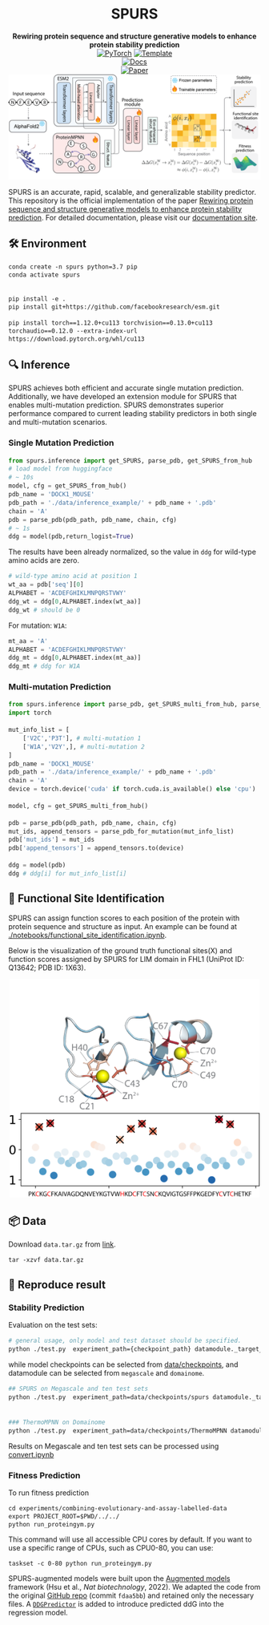 # <div align="center">SPURS</div>
<div align="center">
  <strong>Rewiring protein sequence and structure generative models to enhance protein stability prediction</strong>
</div>

<div align="center">
  <a href="https://pytorch.org/get-started/locally/"><img alt="PyTorch" src="https://img.shields.io/badge/PyTorch-ee4c2c?logo=pytorch&logoColor=white"></a>
  <a href="https://github.com/ashleve/lightning-hydra-template"><img alt="Template" src="https://img.shields.io/badge/-Lightning--Hydra--Template-017F2F?style=flat&logo=github&labelColor=gray"></a>
  <br>
  <a href="https://spurs.readthedocs.io/en/latest/"><img alt="Docs" src="https://img.shields.io/badge/DOCS-SPURS-blue"></a>
  <br>
  <a href="https://www.biorxiv.org/content/10.1101/2025.02.13.638154v1"><img alt="Paper" src="https://img.shields.io/badge/Paper-bioRxiv-B31B1B.svg"></a>
</div>

<div align="center">
  <img src="figs/fig1.png" alt="SPURS Model Architecture" width="600"/>
</div>

SPURS is an accurate, rapid, scalable, and generalizable stability predictor. This repository is the official implementation of the paper [Rewiring protein sequence and structure generative models to enhance protein stability prediction](https://www.biorxiv.org/content/10.1101/2025.02.13.638154v1). For detailed documentation, please visit our [documentation site](https://spurs.readthedocs.io/en/latest/).

## 🛠️ Environment

```shell
conda create -n spurs python=3.7 pip
conda activate spurs


pip install -e .
pip install git+https://github.com/facebookresearch/esm.git

pip install torch==1.12.0+cu113 torchvision==0.13.0+cu113 torchaudio==0.12.0 --extra-index-url https://download.pytorch.org/whl/cu113
```

## 🔍 Inference
SPURS achieves both efficient and accurate single mutation prediction. Additionally, we have developed an extension module for SPURS that enables multi-mutation prediction. SPURS demonstrates superior performance compared to current leading stability predictors in both single and multi-mutation scenarios.

### Single Mutation Prediction
```python
from spurs.inference import get_SPURS, parse_pdb, get_SPURS_from_hub
# load model from huggingface
# ~ 10s
model, cfg = get_SPURS_from_hub()
pdb_name = 'DOCK1_MOUSE'
pdb_path = './data/inference_example/' + pdb_name + '.pdb'
chain = 'A'
pdb = parse_pdb(pdb_path, pdb_name, chain, cfg)
# ~ 1s
ddg = model(pdb,return_logist=True)
```
The results have been already normalized, so the value in `ddg` for wild-type amino acids are zero.
```python
# wild-type amino acid at position 1
wt_aa = pdb['seq'][0]
ALPHABET = 'ACDEFGHIKLMNPQRSTVWY'
ddg_wt = ddg[0,ALPHABET.index(wt_aa)]
ddg_wt # should be 0
```

For mutation: `W1A`:
```python
mt_aa = 'A'
ALPHABET = 'ACDEFGHIKLMNPQRSTVWY'
ddg_mt = ddg[0,ALPHABET.index(mt_aa)]
ddg_mt # ddg for W1A
```

### Multi-mutation Prediction
```python
from spurs.inference import parse_pdb, get_SPURS_multi_from_hub, parse_pdb_for_mutation
import torch

mut_info_list = [
    ['V2C','P3T'], # multi-mutation 1
    ['W1A','V2Y',], # multi-mutation 2
]
pdb_name = 'DOCK1_MOUSE'
pdb_path = './data/inference_example/' + pdb_name + '.pdb'
chain = 'A'
device = torch.device('cuda' if torch.cuda.is_available() else 'cpu')

model, cfg = get_SPURS_multi_from_hub()

pdb = parse_pdb(pdb_path, pdb_name, chain, cfg)
mut_ids, append_tensors = parse_pdb_for_mutation(mut_info_list)
pdb['mut_ids'] = mut_ids
pdb['append_tensors'] = append_tensors.to(device)

ddg = model(pdb)
ddg # ddg[i] for mut_info_list[i]
```

## 🎯 Functional Site Identification
SPURS can assign function scores to each position of the protein with protein sequence and structure as input. An example can be found at [./notebooks/functional_site_identification.ipynb](./notebooks/functional_site_identification.ipynb).

Below is the visualization of the ground truth functional sites(X) and function scores assigned by SPURS for LIM domain in FHL1 (UniProt ID: Q13642; PDB ID: 1X63).
<div align="center">
  <img src="figs/slides_function_score.png" width="500" style="transform: rotate(0deg);" alt="Function Score Visualization"/>
</div>


## 📦 Data
Download `data.tar.gz` from [link](https://www.dropbox.com/scl/fi/uo4e6lvptyy9df5xfulsc/data.tar.gz?rlkey=voi6fxu6ojbzwdk67jlooy8kb&st=4iinnpbc&dl=0).
```shell
tar -xzvf data.tar.gz
```

## 🔄 Reproduce result
### Stability Prediction
Evaluation on the test sets:


```bash
# general usage, only model and test dataset should be specified.
python ./test.py  experiment_path={checkpoint_path} datamodule._target_={dataset_name} data_split=test ckpt_path=best.ckpt mode=predict 
```
while model checkpoints can be selected from [data/checkpoints](./data/checkpoints), and datamodule can be selected from `megascale` and `domainome`.
```bash
## SPURS on Megascale and ten test sets
python ./test.py  experiment_path=data/checkpoints/spurs datamodule._target_=megascale data_split=test ckpt_path=best.ckpt mode=predict 


### ThermoMPNN on Domainome
python ./test.py  experiment_path=data/checkpoints/ThermoMPNN datamodule._target_=domainome data_split=test ckpt_path=best.ckpt mode=predict 
```


Results on Megascale and ten test sets can be processed using [convert.ipynb](./notebooks/convert.ipynb)

### Fitness Prediction

<!-- First change the line 13 of `${CONDA_PREFIX}/lib/python3.7/site-packages/skopt/__init__.py`
```python
from importlib.metadata import version, PackageNotFoundError
```
to 
```python
from importlib_metadata import version, PackageNotFoundError
``` -->



To run fitness prediction
```shell
cd experiments/combining-evolutionary-and-assay-labelled-data
export PROJECT_ROOT=$PWD/../../
python run_proteingym.py
```
This command will use all accessible CPU cores by default. If you want to use a specific range of CPUs, such as CPU0-80, you can use:
```shell
taskset -c 0-80 python run_proteingym.py
```

SPURS-augmented models were built upon the [Augmented models](https://www.nature.com/articles/s41587-021-01146-5) framework (Hsu et al., *Nat biotechnology*, 2022). We adapted the code from the original [GitHub repo](https://github.com/chloechsu/combining-evolutionary-and-assay-labelled-data) (commit `fdaa5bb`) and retained only the necessary files. A [`DDGPredictor`](https://github.com/li-ziang/psnet-release/blob/main/combining-evolutionary-and-assay-labelled-data/src/predictors/esm_predictors.py#L14) is added to introduce predicted ddG into the regression model.



